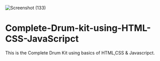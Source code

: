![Screenshot (133)](https://user-images.githubusercontent.com/95771731/169880870-1f81381b-95ac-4b69-8cfa-f79e932c20b0.png)
# Complete-Drum-kit-using-HTML-CSS-JavaScripct
This is the Complete Drum Kit using basics of HTML,CSS & Javascripct. 
